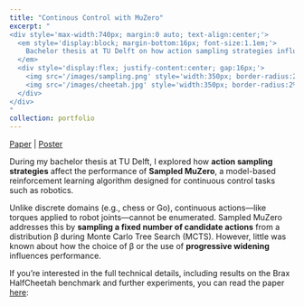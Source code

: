 ```yaml
---
title: "Continous Control with MuZero"
excerpt: "
<div style='max-width:740px; margin:0 auto; text-align:center;'>
  <em style='display:block; margin-bottom:16px; font-size:1.1em;'>
    Bachelor thesis at TU Delft on how action sampling strategies influence the performance of Sampled MuZero in continuous control. (Apr. 2024 &ndash; June 2025)
  </em>
  <div style='display:flex; justify-content:center; gap:16px;'>
    <img src='/images/sampling.png' style='width:350px; border-radius:2%;'>
    <img src='/images/cheetah.jpg' style='width:350px; border-radius:2%;'>
  </div>
</div>
"
collection: portfolio
---
```


[Paper](https://repository.tudelft.nl/record/uuid:964311c3-49af-4f30-b2f7-823b78c05cd1) \| [Poster](/files/muzero-poster.pdf)

During my bachelor thesis at TU Delft, I explored how **action sampling strategies** affect the performance of **Sampled MuZero**, a model-based reinforcement learning algorithm designed for continuous control tasks such as robotics.

Unlike discrete domains (e.g., chess or Go), continuous actions—like torques applied to robot joints—cannot be enumerated. Sampled MuZero addresses this by **sampling a fixed number of candidate actions** from a distribution β during Monte Carlo Tree Search (MCTS). However, little was known about how the choice of β or the use of **progressive widening** influences performance.

If you’re interested in the full technical details, including results on the Brax HalfCheetah benchmark and further experiments, you can read the paper [here](https://repository.tudelft.nl/record/uuid:964311c3-49af-4f30-b2f7-823b78c05cd1):